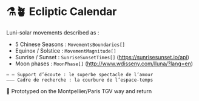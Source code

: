 # ⚗️🪴 Ecliptic Calendar

Luni-solar movements described as :
- 5 Chinese Seasons : `MovementsBoundaries[]`
- Equinox / Solstice : `MovementMagnitude[]`
- Sunrise / Sunset : `SunriseSunsetTimes[]` (https://sunrisesunset.io/api)
- Moon phases : `MoonPhase[]` (http://www.wdisseny.com/lluna/?lang=en)


```
— — Support d’écoute : le superbe spectacle de l’amour 
——— Cadre de recherche : la courbure de l’espace-temps
```

🐚 Prototyped on the Montpellier/Paris TGV way and return
